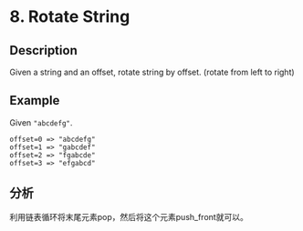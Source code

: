 # 8. Rotate String

## Description

Given a string and an offset, rotate string by offset. (rotate from left to right)

## Example

Given `"abcdefg"`.

```
offset=0 => "abcdefg"
offset=1 => "gabcdef"
offset=2 => "fgabcde"
offset=3 => "efgabcd"
```

## 分析

利用链表循环将末尾元素pop，然后将这个元素push_front就可以。
